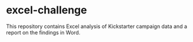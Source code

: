 # excel-challenge

This repository contains Excel analysis of Kickstarter campaign data and a report on the findings in Word.
